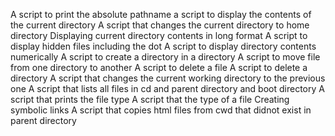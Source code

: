 A script to print the absolute pathname
a script to display the contents of the current directory
A script that changes the current directory to home directory
Displaying current directory contents in long format
A script to display hidden files including the dot
A script to display directory contents numerically
A script to create a directory in a directory
A script to move file from one directory to another
A script to delete a file
A script to delete a directory
A script that changes the current working directory to the previous one
A script that lists all files in cd and parent directory and boot directory
A script that prints the file type
A script that the type of a file
Creating symbolic links
A script that copies html files from cwd that didnot exist in parent directory
